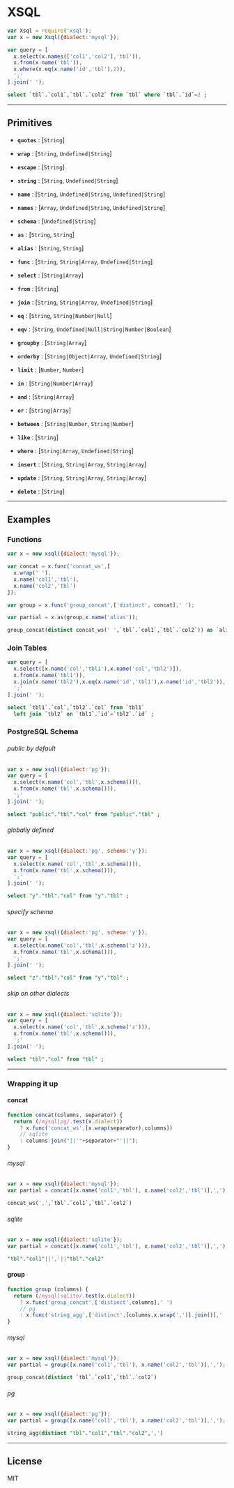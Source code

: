 
# XSQL

```js
var Xsql = require('xsql');
var x = new Xsql({dialect:'mysql'});
```

```js
var query = [
  x.select(x.names(['col1','col2'],'tbl')),
  x.from(x.name('tbl')),
  x.where(x.eq(x.name('id','tbl'),2)),
  ';'
].join(' ');
```

```sql
select `tbl`.`col1`,`tbl`.`col2` from `tbl` where `tbl`.`id`=2 ;
```


---


## Primitives

- **`quotes`**     : [`String`]
- **`wrap`**       : [`String`, `Undefined|String`]
- **`escape`**     : [`String`]
- **`string`**     : [`String`, `Undefined|String`]


- **`name`**       : [`String`, `Undefined|String`, `Undefined|String`]
- **`names`**      : [`Array`, `Undefined|String`, `Undefined|String`]
- **`schema`**     : [`Undefined|String`]
- **`as`**         : [`String`, `String`]
- **`alias`**      : [`String`, `String`]
- **`func`**       : [`String`, `String|Array`, `Undefined|String`]
- **`select`**     : [`String|Array`]
- **`from`**       : [`String`]
- **`join`**       : [`String`, `String|Array`, `Undefined|String`]
- **`eq`**         : [`String`, `String|Number|Null`]
- **`eqv`**        : [`String`, `Undefined|Null|String|Number|Boolean`]
- **`groupby`**    : [`String|Array`]
- **`orderby`**    : [`String|Object|Array`, `Undefined|String`]
- **`limit`**      : [`Number`, `Number`]
- **`in`**         : [`String|Number|Array`]
- **`and`**        : [`String|Array`]
- **`or`**         : [`String|Array`]
- **`between`**    : [`String|Number`, `String|Number`]
- **`like`**       : [`String`]
- **`where`**      : [`String|Array`, `Undefined|String`]
- **`insert`**     : [`String`, `String|Array`, `String|Array`]
- **`update`**     : [`String`, `String|Array`, `String|Array`]
- **`delete`**     : [`String`]


---


## Examples

### Functions

```js
var x = new xsql({dialect:'mysql'});

var concat = x.func('concat_ws',[
  x.wrap(' '),
  x.name('col1','tbl'),
  x.name('col2','tbl')
]);

var group = x.func('group_concat',['distinct', concat],' ');

var partial = x.as(group,x.name('alias'));
```

```sql
group_concat(distinct concat_ws(' ',`tbl`.`col1`,`tbl`.`col2`)) as `alias`
```

### Join Tables

```js
var query = [
  x.select([x.name('col','tbl1'),x.name('col','tbl2')]),
  x.from(x.name('tbl1')),
  x.join(x.name('tbl2'),x.eq(x.name('id','tbl1'),x.name('id','tbl2')),'left'),
  ';'
].join(' ');
```

```sql
select `tbl1`.`col`,`tbl2`.`col` from `tbl1`
  left join `tbl2` on `tbl1`.`id`=`tbl2`.`id` ;
```

### PostgreSQL Schema

###### public by default
```js
var x = new xsql({dialect:'pg'});
var query = [
  x.select(x.name('col','tbl',x.schema())),
  x.from(x.name('tbl',x.schema())),
  ';'
].join(' ');
```

```sql
select "public"."tbl"."col" from "public"."tbl" ;
```

###### globally defined

```js
var x = new xsql({dialect:'pg', schema:'y'});
var query = [
  x.select(x.name('col','tbl',x.schema())),
  x.from(x.name('tbl',x.schema())),
  ';'
].join(' ');
```

```sql
select "y"."tbl"."col" from "y"."tbl" ;
```

###### specify schema

```js
var x = new xsql({dialect:'pg', schema:'y'});
var query = [
  x.select(x.name('col','tbl',x.schema('z'))),
  x.from(x.name('tbl',x.schema())),
  ';'
].join(' ');
```

```sql
select "z"."tbl"."col" from "y"."tbl" ;
```

###### skip on other dialects

```js
var x = new xsql({dialect:'sqlite'});
var query = [
  x.select(x.name('col','tbl',x.schema('z'))),
  x.from(x.name('tbl',x.schema())),
  ';'
].join(' ');
```

```sql
select "tbl"."col" from "tbl" ;
```


---


### Wrapping it up

#### concat
```js
function concat(columns, separator) {
  return (/mysql|pg/.test(x.dialect))
    ? x.func('concat_ws',[x.wrap(separator),columns])
    // sqlite
    : columns.join("||'"+separator+"'||");
}
```
###### mysql
```js
var x = new xsql({dialect:'mysql'});
var partial = concat([x.name('col1','tbl'), x.name('col2','tbl')],',');
```
```sql
concat_ws(',',`tbl`.`col1`,`tbl`.`col2`)
```
###### sqlite
```js
var x = new xsql({dialect:'sqlite'});
var partial = concat([x.name('col1','tbl'), x.name('col2','tbl')],',');
```
```sql
"tbl"."col1"||','||"tbl"."col2"
```

#### group
```js
function group (columns) {
  return (/mysql|sqlite/.test(x.dialect))
    ? x.func('group_concat',['distinct',columns],' ')
    // pg
    : x.func('string_agg',['distinct',[columns,x.wrap(',')].join()],' ')
}
```
###### mysql
```js
var x = new xsql({dialect:'mysql'});
var partial = group([x.name('col1','tbl'), x.name('col2','tbl')],',');
```
```sql
group_concat(distinct `tbl`.`col1`,`tbl`.`col2`)
```
###### pg
```js
var x = new xsql({dialect:'pg'});
var partial = group([x.name('col1','tbl'), x.name('col2','tbl')],',');
```
```sql
string_agg(distinct "tbl"."col1","tbl"."col2",',')
```


---

## License

MIT
